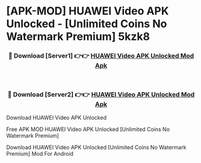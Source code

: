 # [APK-MOD] HUAWEI Video APK Unlocked - [Unlimited Coins No Watermark Premium] 5kzk8



<div align="center">
<h3>🔴 Download [Server1] 👉👉 <a href="https://momento.my/?title=HUAWEI_Video_APK_Unlocked">HUAWEI Video APK Unlocked Mod Apk</a></h3><br>

<h3>🔴 Download [Server2] 👉👉 <a href="https://momento.my/?title=HUAWEI_Video_APK_Unlocked">HUAWEI Video APK Unlocked Mod Apk</a></h3>
</div>



Download HUAWEI Video APK Unlocked 

Free APK MOD HUAWEI Video APK Unlocked [Unlimited Coins No Watermark Premium]

Download HUAWEI Video APK Unlocked [Unlimited Coins No Watermark Premium] Mod For Android
